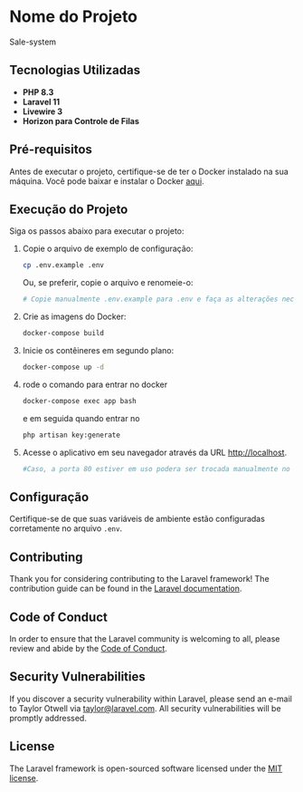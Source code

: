 # Nome do Projeto
 Sale-system
## Tecnologias Utilizadas
- **PHP 8.3**
- **Laravel 11**
- **Livewire 3**
- **Horizon para Controle de Filas**

## Pré-requisitos

Antes de executar o projeto, certifique-se de ter o Docker instalado na sua máquina. Você pode baixar e instalar o Docker [aqui](https://www.docker.com/get-started).

## Execução do Projeto

Siga os passos abaixo para executar o projeto:

1. Copie o arquivo de exemplo de configuração:

   ```bash
   cp .env.example .env
   ```

   Ou, se preferir, copie o arquivo e renomeie-o:

   ```bash
   # Copie manualmente .env.example para .env e faça as alterações necessárias
   ```

2. Crie as imagens do Docker:

   ```bash
   docker-compose build
   ```

3. Inicie os contêineres em segundo plano:

   ```bash
   docker-compose up -d
   ```

4. rode o comando para entrar no docker  
   ```bash
   docker-compose exec app bash 
   ```
    e em seguida quando entrar no
   ```bash
   php artisan key:generate 
   ```


5. Acesse o aplicativo em seu navegador através da URL [http://localhost](http://localhost).
   ```bash
   #Caso, a porta 80 estiver em uso podera ser trocada manualmente no .env DOCKER_HTTP_PORT
   ```


## Configuração

Certifique-se de que suas variáveis de ambiente estão configuradas corretamente no arquivo `.env`. 

## Contributing

Thank you for considering contributing to the Laravel framework! The contribution guide can be found in the [Laravel documentation](https://laravel.com/docs/contributions).

## Code of Conduct

In order to ensure that the Laravel community is welcoming to all, please review and abide by the [Code of Conduct](https://laravel.com/docs/contributions#code-of-conduct).

## Security Vulnerabilities

If you discover a security vulnerability within Laravel, please send an e-mail to Taylor Otwell via [taylor@laravel.com](mailto:taylor@laravel.com). All security vulnerabilities will be promptly addressed.

## License

The Laravel framework is open-sourced software licensed under the [MIT license](https://opensource.org/licenses/MIT).
